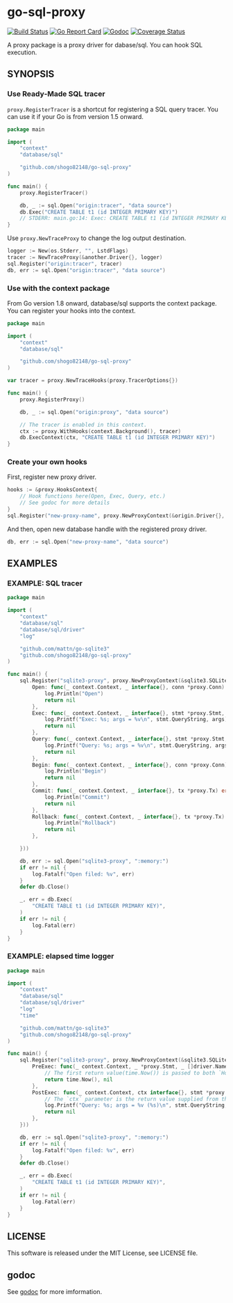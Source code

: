 # go-sql-proxy

[![Build Status](https://travis-ci.org/shogo82148/go-sql-proxy.svg?branch=master)](https://travis-ci.org/shogo82148/go-sql-proxy)
[![Go Report Card](https://goreportcard.com/badge/github.com/shogo82148/go-sql-proxy)](https://goreportcard.com/report/github.com/shogo82148/go-sql-proxy)
[![Godoc](https://godoc.org/github.com/shogo82148/go-sql-proxy?status.svg)](https://godoc.org/github.com/shogo82148/go-sql-proxy)
[![Coverage Status](https://coveralls.io/repos/github/shogo82148/go-sql-proxy/badge.svg?branch=master)](https://coveralls.io/github/shogo82148/go-sql-proxy?branch=master)

A proxy package is a proxy driver for dabase/sql.
You can hook SQL execution.

## SYNOPSIS

### Use Ready‐Made SQL tracer

`proxy.RegisterTracer` is a shortcut for registering a SQL query tracer.
You can use it if your Go is from version 1.5 onward.

``` go
package main

import (
	"context"
	"database/sql"

	"github.com/shogo82148/go-sql-proxy"
)

func main() {
	proxy.RegisterTracer()

	db, _ := sql.Open("origin:tracer", "data source")
	db.Exec("CREATE TABLE t1 (id INTEGER PRIMARY KEY)")
	// STDERR: main.go:14: Exec: CREATE TABLE t1 (id INTEGER PRIMARY KEY); args = [] (0s)
}
```

Use `proxy.NewTraceProxy` to change the log output destination.

``` go
logger := New(os.Stderr, "", LstdFlags)
tracer := NewTraceProxy(&another.Driver{}, logger)
sql.Register("origin:tracer", tracer)
db, err := sql.Open("origin:tracer", "data source")
```


### Use with the context package

From Go version 1.8 onward, database/sql supports the context package.
You can register your hooks into the context.

``` go
package main

import (
	"context"
	"database/sql"

	"github.com/shogo82148/go-sql-proxy"
)

var tracer = proxy.NewTraceHooks(proxy.TracerOptions{})

func main() {
	proxy.RegisterProxy()

	db, _ := sql.Open("origin:proxy", "data source")

	// The tracer is enabled in this context.
	ctx := proxy.WithHooks(context.Background(), tracer)
	db.ExecContext(ctx, "CREATE TABLE t1 (id INTEGER PRIMARY KEY)")
}
```

### Create your own hooks

First, register new proxy driver.

``` go
hooks := &proxy.HooksContext{
	// Hook functions here(Open, Exec, Query, etc.)
	// See godoc for more details
}
sql.Register("new-proxy-name", proxy.NewProxyContext(&origin.Driver{}, hooks))
```

And then, open new database handle with the registered proxy driver.

``` go
db, err := sql.Open("new-proxy-name", "data source")
```

## EXAMPLES

### EXAMPLE: SQL tracer

``` go
package main

import (
	"context"
	"database/sql"
	"database/sql/driver"
	"log"

	"github.com/mattn/go-sqlite3"
	"github.com/shogo82148/go-sql-proxy"
)

func main() {
	sql.Register("sqlite3-proxy", proxy.NewProxyContext(&sqlite3.SQLiteDriver{}, &proxy.HooksContext{
		Open: func(_ context.Context, _ interface{}, conn *proxy.Conn) error {
			log.Println("Open")
			return nil
		},
		Exec: func(_ context.Context, _ interface{}, stmt *proxy.Stmt, args []driver.NamedValue, result driver.Result) error {
			log.Printf("Exec: %s; args = %v\n", stmt.QueryString, args)
			return nil
		},
		Query: func(_ context.Context, _ interface{}, stmt *proxy.Stmt, args []driver.NamedValue, rows driver.Rows) error {
			log.Printf("Query: %s; args = %v\n", stmt.QueryString, args)
			return nil
		},
		Begin: func(_ context.Context, _ interface{}, conn *proxy.Conn) error {
			log.Println("Begin")
			return nil
		},
		Commit: func(_ context.Context, _ interface{}, tx *proxy.Tx) error {
			log.Println("Commit")
			return nil
		},
		Rollback: func(_ context.Context, _ interface{}, tx *proxy.Tx) error {
			log.Println("Rollback")
			return nil
		},

	}))

	db, err := sql.Open("sqlite3-proxy", ":memory:")
	if err != nil {
		log.Fatalf("Open filed: %v", err)
	}
	defer db.Close()

	_, err = db.Exec(
		"CREATE TABLE t1 (id INTEGER PRIMARY KEY)",
	)
	if err != nil {
		log.Fatal(err)
	}
}
```

### EXAMPLE: elapsed time logger

``` go
package main

import (
	"context"
	"database/sql"
	"database/sql/driver"
	"log"
	"time"

	"github.com/mattn/go-sqlite3"
	"github.com/shogo82148/go-sql-proxy"
)

func main() {
	sql.Register("sqlite3-proxy", proxy.NewProxyContext(&sqlite3.SQLiteDriver{}, &proxy.HooksContext{
		PreExec: func(_ context.Context, _ *proxy.Stmt, _ []driver.NamedValue) (interface{}, error) {
			// The first return value(time.Now()) is passed to both `Hooks.Exec` and `Hook.ExecPost` callbacks.
			return time.Now(), nil
		},
		PostExec: func(_ context.Context, ctx interface{}, stmt *proxy.Stmt, args []driver.NamedValue, _ driver.Result, _ error) error {
			// The `ctx` parameter is the return value supplied from the `Hooks.PreExec` method, and may be nil.
			log.Printf("Query: %s; args = %v (%s)\n", stmt.QueryString, args, time.Since(ctx.(time.Time)))
			return nil
		},
	}))

	db, err := sql.Open("sqlite3-proxy", ":memory:")
	if err != nil {
		log.Fatalf("Open filed: %v", err)
	}
	defer db.Close()

	_, err = db.Exec(
		"CREATE TABLE t1 (id INTEGER PRIMARY KEY)",
	)
	if err != nil {
		log.Fatal(err)
	}
}
```


## LICENSE

This software is released under the MIT License, see LICENSE file.

## godoc

See [godoc](https://godoc.org/github.com/shogo82148/go-sql-proxy) for more imformation.

